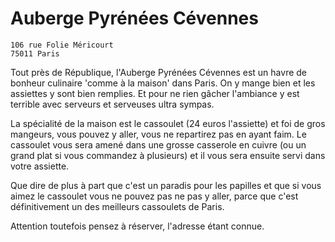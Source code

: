 # Auberge Pyrénées Cévennes

    106 rue Folie Méricourt
    75011 Paris

Tout près de République, l'Auberge Pyrénées Cévennes est un havre de bonheur culinaire 'comme à la maison' dans Paris. 
On y mange bien et les assiettes y sont bien remplies. Et pour ne rien gâcher l'ambiance y est terrible avec 
serveurs et serveuses ultra sympas. 

La spécialité de la maison est le cassoulet (24 euros l'assiette) et foi de gros mangeurs, vous pouvez y aller, vous
ne repartirez pas en ayant faim. Le cassoulet vous sera amené dans une grosse casserole en cuivre (ou un grand plat
si vous commandez à plusieurs) et il vous sera ensuite servi dans votre assiette. 

Que dire de plus à part que c'est un paradis pour les papilles et que si vous aimez le cassoulet vous ne pouvez
pas ne pas y aller, parce que c'est définitivement un des meilleurs cassoulets de Paris.

Attention toutefois pensez à réserver, l'adresse étant connue.

